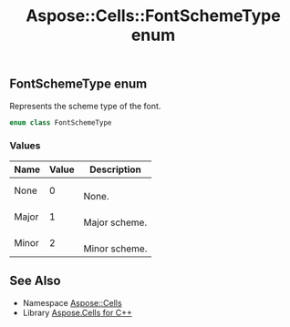 ﻿---
title: Aspose::Cells::FontSchemeType enum
linktitle: FontSchemeType
second_title: Aspose.Cells for C++ API Reference
description: 'Aspose::Cells::FontSchemeType enum. Represents the scheme type of the font in C++.'
type: docs
weight: 20500
url: /cpp/aspose.cells/fontschemetype/
---
## FontSchemeType enum


Represents the scheme type of the font.

```cpp
enum class FontSchemeType
```

### Values

| Name | Value | Description |
| --- | --- | --- |
| None | 0 | <br>None. |
| Major | 1 | <br>Major scheme. |
| Minor | 2 | <br>Minor scheme. |

## See Also

* Namespace [Aspose::Cells](../)
* Library [Aspose.Cells for C++](../../)
